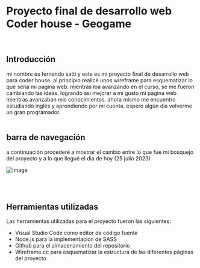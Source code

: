 <h1> Proyecto final de desarrollo web Coder house - Geogame</h1>
<br>

<h2>Introducción</h2>
mi nombre es fernando satti y este es mi proyecto final de desarrollo web para coder house. al principio realicé unos wireframe para esquematizar lo que seria mi pagina web.
mientras iba avanzando en el curso, se me fueron cambiando las ideas. logrando asi mejorar a mi gusto mi pagina web mientras avanzaban mis conocimientos.
ahora mismo me encuentro estudiando inglés y aprendiendo por mi cuenta. espero algún dia volverme un gran programador.
<br>
<br>

<h2>barra de navegación</h2>
 a continuación procederé a mostrar el cambio entre lo que fue mi bosquejo del proyecto y a lo que llegué el dia de hoy (25 julio 2023)

![image](https://raw.githubusercontent.com/FernandoSatti/pre-entrega3/master/img-readme/wireframe-index-games.webp)

 

<br>
<br>

<h2>Herramientas utilizadas</h2>

Las herramientas utilizadas para el proyecto fueron las siguientes:
- Visual Studio Code como editor de código fuente
- Node.js para la implementación de SASS
- Github para el almacenamiento del repositorio
- Wireframe.cc para esquematizar la estructura de las diferentes páginas del proyecto
<br>

